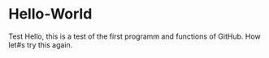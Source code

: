 # Hello-World
Test
Hello,
this is a test of the first programm and functions of GitHub. 
How let#s try this again.
